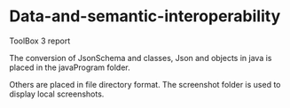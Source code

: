 # Data-and-semantic-interoperability
ToolBox 3 report

The conversion of JsonSchema and classes, Json and objects in java is placed in the javaProgram folder.

Others are placed in file directory format. The screenshot folder is used to display local screenshots.
